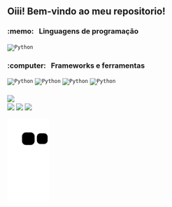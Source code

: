## Oiii! Bem-vindo ao meu repositorio!
 <div>
 <h3> :memo: &nbsp; Linguagens de programação </h3>
   <code><img height="30" src="https://img.shields.io/badge/Python-3776AB?style=for-the-badge&logo=python&logoColor=white" alt="Python"/></code>
 
 <h3> :computer: &nbsp; Frameworks e ferramentas </h3>
   <code><img height="30" src="https://img.shields.io/badge/Django-092E20?style=for-the-badge&logo=django&logoColor=white" alt="Python"/></code>
   <code><img height="30" src="https://img.shields.io/badge/Atom-66595C?style=for-the-badge&logo=Atom&logoColor=white" alt="Python"/></code>
   <code><img height="30" src="https://img.shields.io/badge/Docker-2CA5E0?style=for-the-badge&logo=docker&logoColor=white" alt="Python"/></code>
   <code><img height="30" src="https://img.shields.io/badge/PostgreSQL-316192?style=for-the-badge&logo=postgresql&logoColor=white" alt="Python"/></code>
</div>

###

<div>
  <a href="https://github.com/renandev21">
  <img height="180em" src="https://github-readme-stats.vercel.app/api?username=renandev21&show_icons=true&theme=dracula&include_all_commits=true&count_private=true"/>
</div>

<div> 
  <a href="https://instagram.com/renan_soares756" target="_blank"><img src="https://img.shields.io/badge/-Instagram-%23E4405F?style=for-the-badge&logo=instagram&logoColor=white" target="_blank"></a>
  <a href = "mailto: renansoares756@gmail.com"><img src="https://img.shields.io/badge/Gmail-D14836?style=for-the-badge&logo=gmail&logoColor=white" target="_blank"></a>
  <a href="https://www.linkedin.com/in/renan-s-a8160a134" target="_blank"><img src="https://img.shields.io/badge/-LinkedIn-%230077B5?style=for-the-badge&logo=linkedin&logoColor=white" target="_blank"></a> 
 
  ![Snake animation](https://github.com/rafaballerini/rafaballerini/blob/output/github-contribution-grid-snake.svg)
 
</div>
